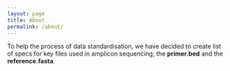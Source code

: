 ```yaml
---
layout: page
title: About
permalink: /about/
---
```


To help the process of data standardisation, we have decided to create list of specs for key files used in amplicon sequencing; the **primer.bed** and the **reference.fasta**.

